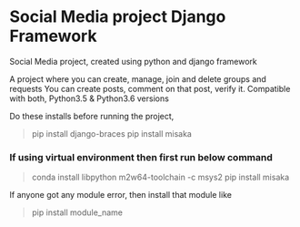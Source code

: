 # Social Media project Django Framework
Social Media project, created using python and django framework</n></n>

A project where you can create, manage, join and delete groups and requests</n>
You can create posts, comment on that post, verify it. </n>
Compatible with both, Python3.5 & Python3.6 versions</n></n>

Do these installs before running the project,</n>
>pip install django-braces</n>
> pip install misaka
### If using virtual environment then first run below command
> conda install libpython m2w64-toolchain -c msys2
> pip install misaka

If anyone got any module error, then install that module like</n>
> pip install module_name
